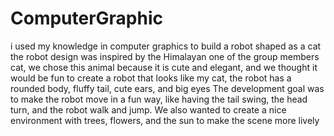 # ComputerGraphic
i used my knowledge in computer graphics to build a robot shaped as a cat
the robot design was inspired by the Himalayan one of the group members cat, we chose this animal because it is cute and elegant, and we thought it would be fun to create a robot that looks like my cat, the robot has a rounded body, fluffy tail, cute ears, and big eyes
The development goal was to make the robot move in a fun way, like having the tail swing, the head turn, and the robot walk and jump. We also wanted to create a nice environment with trees, flowers, and the sun to make the scene more lively
